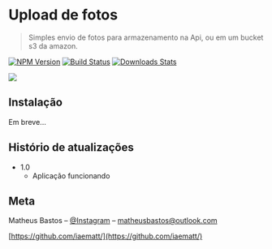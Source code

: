 # Upload de fotos
> Simples envio de fotos para armazenamento na Api, ou em um bucket s3 da amazon.

[![NPM Version][npm-image]][npm-url]
[![Build Status][travis-image]][travis-url]
[![Downloads Stats][npm-downloads]][npm-url]

![](https://uploadpost133.s3.sa-east-1.amazonaws.com/f5bbdec704cb5e6fba82502b80824d0d-teste.png)


## Instalação

Em breve...

## Histório de atualizações

* 1.0
    * Aplicação funcionando

## Meta

Matheus Bastos – [@Instagram](https://instagram.com/iaematt_) – matheusbastos@outlook.com


[https://github.com/iaematt/](https://github.com/iaematt/)


<!-- Markdown link & img dfn's -->
[npm-image]: https://img.shields.io/npm/v/datadog-metrics.svg?style=flat-square
[npm-url]: https://npmjs.org/package/datadog-metrics
[npm-downloads]: https://img.shields.io/npm/dm/datadog-metrics.svg?style=flat-square
[travis-image]: https://img.shields.io/travis/dbader/node-datadog-metrics/master.svg?style=flat-square
[travis-url]: https://travis-ci.org/dbader/node-datadog-metrics
[wiki]: https://github.com/yourname/yourproject/wiki
